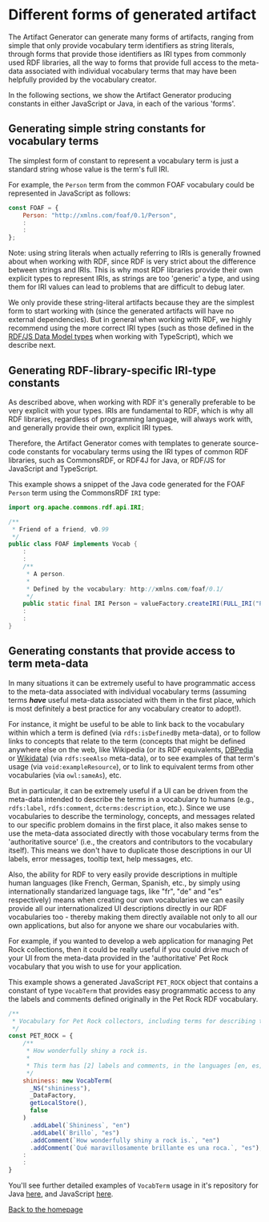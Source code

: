 # Different forms of generated artifact

The Artifact Generator can generate many forms of artifacts, ranging from
simple that only provide vocabulary term identifiers as string literals,
through forms that provide those identifiers as IRI types from commonly used
RDF libraries, all the way to forms that provide full access to the meta-data
associated with individual vocabulary terms that may have been helpfully
provided by the vocabulary creator.

In the following sections, we show the Artifact Generator producing constants
in either JavaScript or Java, in each of the various 'forms'.

## Generating simple string constants for vocabulary terms

The simplest form of constant to represent a vocabulary term is just a
standard string whose value is the term's full IRI.

For example, the `Person` term from the common FOAF vocabulary could be
represented in JavaScript as follows:

```javascript
const FOAF = {
    Person: "http://xmlns.com/foaf/0.1/Person",
    :
    :
};
```

Note: using string literals when actually referring to IRIs is generally
frowned about when working with RDF, since RDF is very strict about the
difference between strings and IRIs. This is why most RDF libraries provide
their own explicit types to represent IRIs, as strings are too 'generic' a
type, and using them for IRI values can lead to problems that are difficult to
debug later.

We only provide these string-literal artifacts because they are the simplest
form to start working with (since the generated artifacts will have no
external dependencies). But in general when working with RDF, we highly
recommend using the more correct IRI types (such as those defined in the
[RDF/JS Data Model types](https://www.npmjs.com/package/@rdfjs/types)
when working with TypeScript), which we describe next.

## Generating RDF-library-specific IRI-type constants

As described above, when working with RDF it's generally preferable to be
very explicit with your types. IRIs are fundamental to RDF, which is why all
RDF libraries, regardless of programming language, will always work with,
and generally provide their own, explicit IRI types.

Therefore, the Artifact Generator comes with templates to generate source-code
constants for vocabulary terms using the IRI types of common RDF libraries,
such as CommonsRDF, or RDF4J for Java, or RDF/JS for JavaScript and
TypeScript.

This example shows a snippet of the Java code generated for the FOAF `Person`
term using the CommonsRDF `IRI` type:

```java
import org.apache.commons.rdf.api.IRI;

/**
 * Friend of a friend, v0.99
 */
public class FOAF implements Vocab {
    :
    :
    /**
     * A person.
     *
     * Defined by the vocabulary: http://xmlns.com/foaf/0.1/
     */
    public static final IRI Person = valueFactory.createIRI(FULL_IRI("Person"));
    :
    :
}
```

## Generating constants that provide access to term meta-data

In many situations it can be extremely useful to have programmatic access to
the meta-data associated with individual vocabulary terms (assuming terms
**_have_** useful meta-data associated with them in the first place, which is
most definitely a best practice for any vocabulary creator to adopt!).

For instance, it might be useful to be able to link back to the vocabulary
within which a term is defined (via `rdfs:isDefinedBy` meta-data), or to
follow links to concepts that relate to the term (concepts that might be
defined anywhere else on the web, like Wikipedia (or its RDF equivalents,
[DBPedia](https://www.dbpedia.org/) or 
[Wikidata](https://www.wikidata.org/wiki/Wikidata:Main_Page)) (via
`rdfs:seeAlso` meta-data), or to see examples of that term's usage (via
`void:exampleResource`), or to link to equivalent terms from other
vocabularies (via `owl:sameAs`), etc.

But in particular, it can be extremely useful if a UI can be driven from
the meta-data intended to describe the terms in a vocabulary to humans (e.g.,
`rdfs:label`, `rdfs:comment`, `dcterms:description`, etc.). Since we use
vocabularies to describe the terminology, concepts, and messages related
to our specific problem domains in the first place, it also makes sense to
use the meta-data associated directly with those vocabulary terms from the
'authoritative source' (i.e., the creators and contributors to the vocabulary 
itself). This means we don't have to duplicate those descriptions in our UI
labels, error messages, tooltip text, help messages, etc.

Also, the ability for RDF to very easily provide descriptions in multiple
human languages (like French, German, Spanish, etc., by simply using
internationally standarized language tags, like "fr", "de" and "es"
respectively) means when creating our own vocabularies we can easily provide
all our internationalized UI descriptions directly in our RDF
vocabularies too - thereby making them directly available not only to all our
own applications, but also for anyone we share our vocabularies with. 

For example, if you wanted to develop a web application for managing Pet Rock
collections, then it could be really useful if you could drive much of your UI
from the meta-data provided in the 'authoritative' Pet Rock vocabulary that
you wish to use for your application.

This example shows a generated JavaScript `PET_ROCK` object that contains a
constant of type `VocabTerm` that provides easy programmatic access to any the
labels and comments defined originally in the Pet Rock RDF vocabulary.

```javascript
/**
 * Vocabulary for Pet Rock collectors, including terms for describing the characteristics of Pet Rocks...
 */
const PET_ROCK = {
    /**
     * How wonderfully shiny a rock is.
     *
     * This term has [2] labels and comments, in the languages [en, es].
     */
    shininess: new VocabTerm(
      _NS("shininess"),
      _DataFactory,
      getLocalStore(),
      false
    )
      .addLabel(`Shininess`, "en")
      .addLabel(`Brillo`, "es")
      .addComment(`How wonderfully shiny a rock is.`, "en")
      .addComment(`Qué maravillosamente brillante es una roca.`, "es"),
    :
    :
}
```

You'll see further detailed examples of `VocabTerm` usage in it's repository
for Java [here](https://github.com/inrupt/solid-common-vocab-java), and
JavaScript [here](https://github.com/inrupt/solid-common-vocab-js). 

[Back to the homepage](../README.md)
